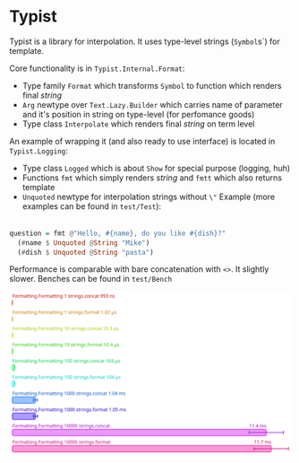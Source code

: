 # Typist

Typist is a library for interpolation. It uses type-level strings (`Symbol`s`) for template.

Core functionality is in `Typist.Internal.Format`: 
* Type family `Format` which transforms `Symbol` to function which renders final _string_ 
* `Arg` newtype over `Text.Lazy.Builder` which carries name of parameter and it's position in string on type-level (for perfomance goods)
* Type class `Interpolate` which renders final _string_ on term level

An example of wrapping it (and also ready to use interface) is located in `Typist.Logging`:
* Type class `Logged` which is about `Show` for special purpose (logging, huh) 
* Functions `fmt` which simply renders _string_ and `fmtt` which also returns template
* `Unquoted` newtype for interpolation strings without `\"` 
Example (more examples can be found in `test/Test`):

```haskell

question = fmt @"Hello, #{name}, do you like #{dish}?"
  (#name $ Unquoted @String "Mike")
  (#dish $ Unquoted @String "pasta")
```

Performance is comparable with bare concatenation with `<>`. It slightly slower. Benches can be found in `test/Bench`

![Alt text](./results_cpu.svg)
